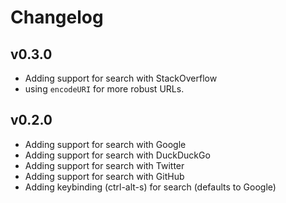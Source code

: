# Changelog

## v0.3.0

- Adding support for search with StackOverflow
- using `encodeURI` for more robust URLs.

## v0.2.0

- Adding support for search with Google
- Adding support for search with DuckDuckGo
- Adding support for search with Twitter
- Adding support for search with GitHub
- Adding keybinding (ctrl-alt-s) for search (defaults to Google)

